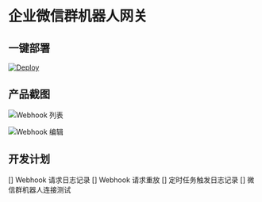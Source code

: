 # 企业微信群机器人网关

## 一键部署

[![Deploy](https://www.herokucdn.com/deploy/button.svg)](https://heroku.com/deploy)

## 产品截图

![Webhook 列表](https://i.loli.net/2019/12/23/TFJMLk37EUbIgBx.png)

![Webhook 编辑](https://i.loli.net/2019/12/23/athHOTeY3NIvwKW.png)

## 开发计划

[] Webhook 请求日志记录
[] Webhook 请求重放
[] 定时任务触发日志记录
[] 微信群机器人连接测试
